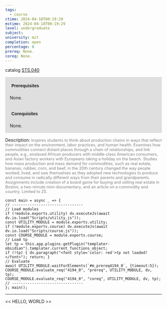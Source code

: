 ```yaml
---
tags:
  - course
ctime: 2024-04-18T00:19:29
mstime: 2024-04-18T00:19:29
level: undergraduate
subject: 
university: mit
completion: open
percentage: 0
prereq: None.
coreq: None.
---
```


catalog [STS.040](http://student.mit.edu/catalog/mSTSa.html#STS.040)

<span style="display: block; padding: 15px; background-color: rgb(100, 100, 100, 0.2);"><font id="m_prereq4194_0" style="display: block; font-family: Arial, sans-serif; font-weight: bold; padding: 5px">Prerequisites</font><br><span id="prereq4194_0">None.</span></span>
<span style="display: block; padding: 15px; background-color: rgb(100, 100, 100, 0.2);"><font id="m_coreq4194_0" style="display: block; font-family: Arial, sans-serif; font-weight: bold; padding: 5px">Corequisites</font><br><span id="coreq4194_0">None.</span></span>

<font style="">Description:</font>
<font style="color: grey; font-size: 0.8rem;">Inspires students to think about production chains in ways that reflect their impact on the environment, labor practices, and human health. Examines how commodities connect distant places through a chain of relationships, and link people, e.g., enslaved African producers with middle-class American consumers, and Asian factory workers with Europeans taking a holiday on the beach. Studies how mass production and mass demand for commodities, such as real estate, bananas, rubber, corn, and beef, in the 20th century changed the way people worked, lived, and saw themselves as they adopted new technologies to produce and consume in radically different ways from their parents and grandparents. Assignments include creation of a board game for buying and selling real estate in Boston, a two-minute mini-documentary, and an article on a commodity and country. Limited to 25.</font>

```dataviewjs
const main = async _ => {
// --------------------------------
// Load modules
if (!module.exports.utility) dv.executeJs(await dv.io.load("Scripts/utility.js"));
const UTILITY_MODULE = module.exports.utility;
if (!module.exports.course) dv.executeJs(await dv.io.load("Scripts/course.js"));
const COURSE_MODULE = module.exports.course;
// Load tp
let tp = this.app.plugins.getPlugin("templater-obsidian").templater.current_functions_object;
if (!tp) { dv.paragraph("<font style='color: red'>tp not loaded!</font>"); return; }
// Evaluate
await UTILITY_MODULE.waitForElements(`#m_prereq4194_0`, {timeout:5});
COURSE_MODULE.evaluate_req("4194_0", "prereq", UTILITY_MODULE, dv, tp);
COURSE_MODULE.evaluate_req("4194_0", "coreq", UTILITY_MODULE, dv, tp);
// --------------------------------
}; main();
```

---

<< HELLO, WORLD >>
